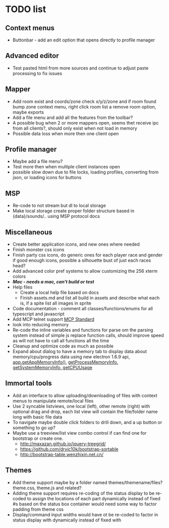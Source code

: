 # TODO list
## Context menus 
- Buttonbar - add an edit option that opens directly to profile manager
## Advanced editor
- Test pasted html from more sources and continue to adjust paste processing to fix issues
## Mapper 
- Add room exist and coords/zone check x/y/z/zone and if room found bump zone context menu, right click room list a remove room option, maybe exports
- Add a file menu and add all the features from the toolbar?
- A possible bug when 2 or more mappers open, seems thet receive ipc from all clients?, should only exist when not load in memory
- Possible data loss when more then one client open
## Profile manager
- Maybe add a file menu?
- Test more then when multiple client instances open
- possible slow down due to file locks, loading profiles, converting from json, or loading icons for buttons
## MSP
- Re-code to not stream but dl to local storage
- Make local storage create proper folder structure based in {data}/sounds/.. using MSP protocol docs
## Miscellaneous
- Create better application icons, and new ones where needed
- Finish monster css icons
- Finish party css icons, do generic ones for each player race and gender if good enough icons, possible a silhouette bust of just each races head?
- Add advanced color pref systems to allow customizing the 256 xterm colors
- ***Mac - needs a mac, can't build or test***
- Help files
  - Create a local help file based on docs
  - Finish assets.md and list all build in assets and describe what each is, if a spite list all images in sprite
- Code documentation - comment all classes/functions/enums for all typescript and javascript
- Add MCP telnet support [MCP Standard](http://www.moo.mud.org/mcp/)
- look into reducing memory
- Re-code the inline variables and functions for parse om the parsing system instead of simple js replace function calls, should improve speed as will not have to call all functions all the time
- Cleanup and optimize code as much as possible
- Expand about dialog to have a memory tab to display data about memory/cpu/progress data using new electron 1.6.9 api, [app.getAppMemoryInfo()](https://github.com/electron/electron/blob/master/docs/api/app.md#appgetappmemoryinfo), [getProcessMemoryInfo, getSystemMemoryInfo, getCPUUsage](https://github.com/electron/electron/blob/master/docs/api/process.md#processgetprocessmemoryinfo)
## Immortal tools
- Add an interface to allow uploading/downloading of files with context menus to manipulate remote/local files
- Use 2 syncable listviews, one local (left), other remote (right) with optional drag and drop, each list view will contain the file/folder name long with basic file data
- To navigate maybe double click folders to drill down, and a up button or something to go up?
- Maybe use a treeview/list view combo control if can find one for bootstrap or create one.
  - http://maxazan.github.io/jquery-treegrid/ 
  - https://github.com/drvic10k/bootstrap-sortable
  - http://bootstrap-table.wenzhixin.net.cn/ 
## Themes
- Add theme support maybe by a folder named themes/themename/files? theme.css, theme.js and related?
- Adding theme support requires re-coding of the status display to be re-coded to assign the locations of each part dynamically instead of fixed #s based on the status box container would need some way to factor padding from theme css
- Display/command input widths would have ot be re-coded to factor in status display with dynamically instead of fixed with